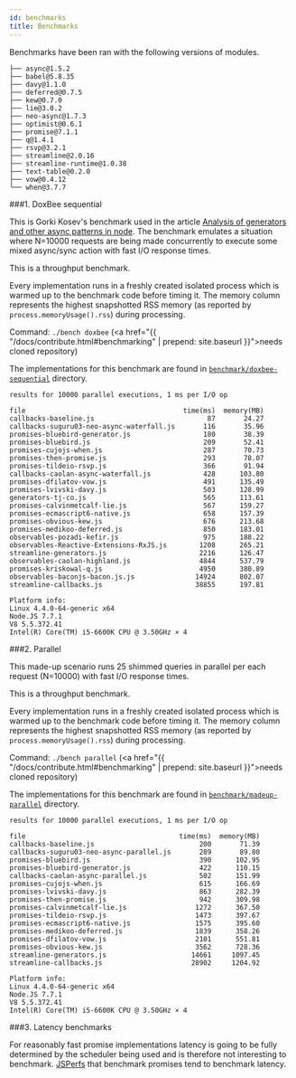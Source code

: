 ```yaml
---
id: benchmarks
title: Benchmarks
---
```


Benchmarks have been ran with the following versions of modules.

```
├── async@1.5.2
├── babel@5.8.35
├── davy@1.1.0
├── deferred@0.7.5
├── kew@0.7.0
├── lie@3.0.2
├── neo-async@1.7.3
├── optimist@0.6.1
├── promise@7.1.1
├── q@1.4.1
├── rsvp@3.2.1
├── streamline@2.0.16
├── streamline-runtime@1.0.38
├── text-table@0.2.0
├── vow@0.4.12
└── when@3.7.7
```

###1\. DoxBee sequential

This is Gorki Kosev's benchmark used in the article [Analysis of generators and other async patterns in node](http://spion.github.io/posts/analysis-generators-and-other-async-patterns-node.html). The benchmark emulates a situation where N=10000 requests are being made concurrently to execute some mixed async/sync action with fast I/O response times.

This is a throughput benchmark.

Every implementation runs in a freshly created isolated process which is warmed up to the benchmark code before timing it. The memory column represents the highest snapshotted RSS memory (as reported by `process.memoryUsage().rss`) during processing.

Command: `./bench doxbee` (<a href="{{ "/docs/contribute.html#benchmarking" | prepend: site.baseurl }}">needs cloned repository</a>)

The implementations for this benchmark are found in [`benchmark/doxbee-sequential`](https://github.com/petkaantonov/bluebird/tree/master/benchmark/doxbee-sequential) directory.


```
results for 10000 parallel executions, 1 ms per I/O op

file                                       time(ms)  memory(MB)
callbacks-baseline.js                            87       24.27
callbacks-suguru03-neo-async-waterfall.js       116       35.96
promises-bluebird-generator.js                  180       38.39
promises-bluebird.js                            209       52.41
promises-cujojs-when.js                         287       70.73
promises-then-promise.js                        293       78.07
promises-tildeio-rsvp.js                        366       91.94
callbacks-caolan-async-waterfall.js             428      103.80
promises-dfilatov-vow.js                        491      135.49
promises-lvivski-davy.js                        503      128.99
generators-tj-co.js                             565      113.61
promises-calvinmetcalf-lie.js                   567      159.27
promises-ecmascript6-native.js                  658      157.39
promises-obvious-kew.js                         676      213.68
promises-medikoo-deferred.js                    850      183.01
observables-pozadi-kefir.js                     975      188.22
observables-Reactive-Extensions-RxJS.js        1208      265.21
streamline-generators.js                       2216      126.47
observables-caolan-highland.js                 4844      537.79
promises-kriskowal-q.js                        4950      380.89
observables-baconjs-bacon.js.js               14924      802.07
streamline-callbacks.js                       38855      197.81

Platform info:
Linux 4.4.0-64-generic x64
Node.JS 7.7.1
V8 5.5.372.41
Intel(R) Core(TM) i5-6600K CPU @ 3.50GHz × 4

```

###2\. Parallel

This made-up scenario runs 25 shimmed queries in parallel per each request (N=10000) with fast I/O response times.

This is a throughput benchmark.

Every implementation runs in a freshly created isolated process which is warmed up to the benchmark code before timing it. The memory column represents the highest snapshotted RSS memory (as reported by `process.memoryUsage().rss`) during processing.

Command: `./bench parallel` (<a href="{{ "/docs/contribute.html#benchmarking" | prepend: site.baseurl }}">needs cloned repository</a>)

The implementations for this benchmark are found in [`benchmark/madeup-parallel`](https://github.com/petkaantonov/bluebird/tree/master/benchmark/madeup-parallel) directory.

```
results for 10000 parallel executions, 1 ms per I/O op

file                                      time(ms)  memory(MB)
callbacks-baseline.js                          200       71.39
callbacks-suguru03-neo-async-parallel.js       289       89.80
promises-bluebird.js                           390      102.95
promises-bluebird-generator.js                 422      110.15
callbacks-caolan-async-parallel.js             502      151.99
promises-cujojs-when.js                        615      166.69
promises-lvivski-davy.js                       863      282.39
promises-then-promise.js                       942      309.98
promises-calvinmetcalf-lie.js                 1272      367.50
promises-tildeio-rsvp.js                      1473      397.67
promises-ecmascript6-native.js                1575      395.60
promises-medikoo-deferred.js                  1839      358.26
promises-dfilatov-vow.js                      2101      551.81
promises-obvious-kew.js                       3562      728.36
streamline-generators.js                     14661     1097.45
streamline-callbacks.js                      28902     1204.92

Platform info:
Linux 4.4.0-64-generic x64
Node.JS 7.7.1
V8 5.5.372.41
Intel(R) Core(TM) i5-6600K CPU @ 3.50GHz × 4
```

###3\. Latency benchmarks

For reasonably fast promise implementations latency is going to be fully determined by the scheduler being used and is therefore not interesting to benchmark. [JSPerfs](https://jsperf.com/) that benchmark promises tend to benchmark latency.
